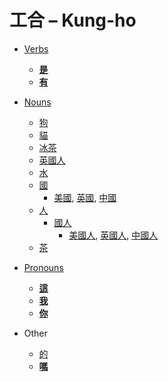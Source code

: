 # 工合 – Kung-ho

- [Verbs](verbs/index.md)
  - **[是](verbs/是.md)**
  - **[有](verbs/有.md)**

- [Nouns](nouns/index.md)
  - [狗](nouns/狗.md)
  - [貓](nouns/貓.md)
  - [冰茶](nouns/冰茶.md)
  - [英國人](nouns/英國人.md)
  - [水](nouns/水.md)
  - [國](nouns/國.md)
    - [美國](nouns/美國.md), [英國](nouns/英國.md), [中國](nouns/中國.md)
  - [人](nouns/人.md)
    - [國人](nouns/國人.md)
      - [美國人](nouns/美國人.md), [英國人](nouns/英國人.md), [中國人](nouns/中國人.md)
  - [茶](nouns/茶.md)

- [Pronouns](pronouns/index.md)
  - **[這](pronouns/這.md)**
  - **[我](pronouns/我.md)**
  - **[你](pronouns/你.md)**

- Other
  - [的](other/的.md)
  - **[嗎](other/嗎.md)**

